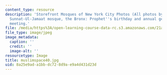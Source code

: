 ```yaml
---
content_type: resource
description: 'Storefront Mosques of New York City Photos (All photos by Susan Slyomovics):
  Sunnat-Ul-Jamaat mosque, the Bronx: Prophet''s birthday and annual general election
  meeting.'
file: /media/https%3A/open-learning-course-data-rc.s3.amazonaws.com/21a-453-anthropology-of-the-middle-east-spring-2004/8a25e9ada1bbdc728d9ae9a4d431d23d_muslimspace40.jpg
file_type: image/jpeg
image_metadata:
  caption: ''
  credit: ''
  image-alt: ''
resourcetype: Image
title: muslimspace40.jpg
uid: 8a25e9ad-a1bb-dc72-8d9a-e9a4d431d23d
---
```


